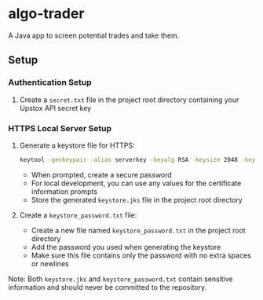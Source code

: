 # algo-trader
A Java app to screen potential trades and take them.

## Setup

### Authentication Setup

1. Create a `secret.txt` file in the project root directory containing your Upstox API secret key

### HTTPS Local Server Setup

1. Generate a keystore file for HTTPS:
   ```bash
   keytool -genkeypair -alias serverkey -keyalg RSA -keysize 2048 -keystore keystore.jks -validity 365
   ```
   - When prompted, create a secure password
   - For local development, you can use any values for the certificate information prompts
   - Store the generated `keystore.jks` file in the project root directory

2. Create a `keystore_password.txt` file:
   - Create a new file named `keystore_password.txt` in the project root directory
   - Add the password you used when generating the keystore
   - Make sure this file contains only the password with no extra spaces or newlines

Note: Both `keystore.jks` and `keystore_password.txt` contain sensitive information and should never be committed to the repository.
